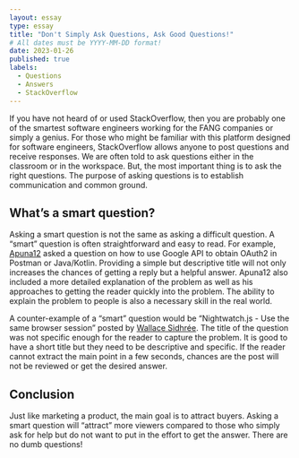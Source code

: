 ```yaml
---
layout: essay
type: essay
title: "Don't Simply Ask Questions, Ask Good Questions!"
# All dates must be YYYY-MM-DD format!
date: 2023-01-26
published: true
labels:
  - Questions
  - Answers
  - StackOverflow
---
```


<!-- <img width="300px" class="rounded float-start pe-4" src="../img/smart-questions/rtfm.png"> -->

If you have not heard of or used StackOverflow, then you are probably one of the smartest software engineers working for the FANG companies or simply a genius. For those who might be familiar with this platform designed for software engineers, StackOverflow allows anyone to post questions and receive responses. We are often told to ask questions either in the classroom or in the workspace. But, the most important thing is to ask the right questions. The purpose of asking questions is to establish communication and common ground. 

## What’s a smart question?
Asking a smart question is not the same as asking a difficult question.  A “smart” question is often straightforward and easy to read. For example, [Apuna12](https://stackoverflow.com/questions/75164815/using-google-api-using-oauth2-in-postman-or-java-kotlin) asked a question on how to use Google API to obtain OAuth2 in Postman or Java/Kotlin. Providing a simple but descriptive title will not only increases the chances of getting a reply but a helpful answer. Apuna12 also included a more detailed explanation of the problem as well as his approaches to getting the reader quickly into the problem. The ability to explain the problem to people is also a necessary skill in the real world. 

A counter-example of a “smart” question would be “Nightwatch.js - Use the same browser session” posted by  [Wallace Sidhrée](https://stackoverflow.com/questions/31745927/nightwatch-js-use-the-same-browser-session). The title of the question was not specific enough for the reader to capture the problem. It is good to have a short title but they need to be descriptive and specific. If the reader cannot extract the main point in a few seconds, chances are the post will not be reviewed or get the desired answer. 

## Conclusion
Just like marketing a product, the main goal is to attract buyers. Asking a smart question will “attract” more viewers compared to those who simply ask for help but do not want to put in the effort to get the answer. There are no dumb questions! 


